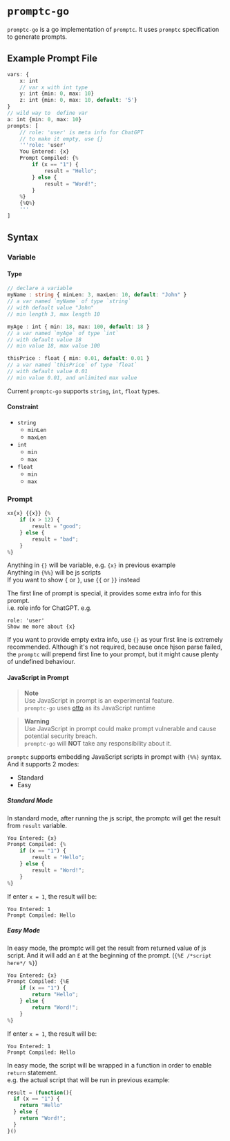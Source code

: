 # `promptc-go`

`promptc-go` is a go implementation of `promptc`. It uses
`promptc` specification to generate prompts.

## Example Prompt File

```ts
vars: {
    x: int
    // var x with int type
    y: int {min: 0, max: 10}
    z: int {min: 0, max: 10, default: '5'}
}
// wild way to  define var
a: int {min: 0, max: 10}
prompts: [
    // role: 'user' is meta info for ChatGPT
    // to make it empty, use {}
    '''role: 'user'
    You Entered: {x}
    Prompt Compiled: {%
        if (x == "1") {
            result = "Hello";
        } else {
            result = "Word!";
        }
    %}
    {%Q%}
    '''
]
```

## Syntax

### Variable

#### Type

```ts
// declare a variable
myName : string { minLen: 3, maxLen: 10, default: "John" }
// a var named `myName` of type `string`
// with default value "John"
// min length 3, max length 10

myAge : int { min: 18, max: 100, default: 18 }
// a var named `myAge` of type `int`
// with default value 18
// min value 18, max value 100

thisPrice : float { min: 0.01, default: 0.01 }
// a var named `thisPrice` of type `float`
// with default value 0.01
// min value 0.01, and unlimited max value
```

Current `promptc-go` supports `string`, `int`, `float` types.

#### Constraint

- `string`
  - `minLen`
  - `maxLen`
- `int`
  - `min`
  - `max`
- `float`
  - `min`
  - `max`

### Prompt

```py
xx{x} {{x}} {%
    if (x > 12) {
        result = "good";
    } else {
        result = "bad";
    }
%}
```

Anything in `{}` will be variable, e.g. `{x}` in previous example  
Anything in `{%%}` will be js scripts  
If you want to show `{` or `}`, use `{{` or `}}` instead

The first line of prompt is special, it provides some extra info for this prompt.  
i.e. role info for ChatGPT. e.g.

```
role: 'user'
Show me more about {x}
```

If you want to provide empty extra info, use `{}` as your first line is extremely recommended.
Although it's not required, because once hjson parse failed, the `promptc` will prepend first
line to your prompt, but it might cause plenty of undefined behaviour.

#### JavaScript in Prompt

> **Note**  
> Use JavaScript in prompt is an experimental feature.  
> `promptc-go` uses [otto](https://github.com/robertkrimen/otto) as its JavaScript runtime

> **Warning**  
> Use JavaScript in prompt could make prompt vulnerable and cause potential security breach.  
> `promptc-go` will **NOT** take any responsibility about it.

`promptc` supports embedding JavaScript scripts in prompt with `{%%}` syntax. And it supports 2 modes:

- Standard
- Easy

##### Standard Mode

In standard mode, after running the js script, the promptc will get the result from `result` variable.
    
```py
You Entered: {x}
Prompt Compiled: {%
    if (x == "1") {
        result = "Hello";
    } else {
        result = "Word!";
    }
%}
```

If enter `x = 1`, the result will be:

```
You Entered: 1
Prompt Compiled: Hello
```

##### Easy Mode

In easy mode, the promptc will get the result from returned value of js script. And it will
add an `E` at the beginning of the prompt. (`{%E /*script here*/ %}`)

```py
You Entered: {x}
Prompt Compiled: {%E
    if (x == "1") {
        return "Hello";
    } else {
        return "Word!";
    }
%}
```

If enter `x = 1`, the result will be:

```
You Entered: 1
Prompt Compiled: Hello
```

In easy mode, the script will be wrapped in a function in order to enable `return` statement.  
e.g. the actual script that will be run in previous example:

```js
result = (function(){
  if (x == "1") {
    return "Hello"
  } else {
    return "Word!";
  }  
}()
```
